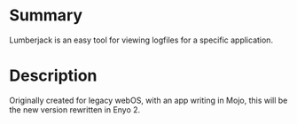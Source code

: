 Summary
=======
Lumberjack is an easy tool for viewing logfiles for a specific application.

Description
===========
Originally created for legacy webOS, with an app writing in Mojo, this will
be the new version rewritten in Enyo 2.
